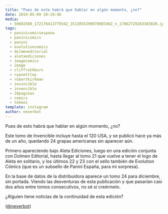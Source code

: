```yaml
---
title: "Pues de esto habrá que hablar en algún momento, ¿no?"
date: 2019-05-09 20:19:46
media: 
  - 59602580_172176413779342_1513855298978083462_n_17862729283383020.jpg
tags: 
  - paninicomicsespana
  - paninicomics
  - panini
  - evolutioncomics
  - dolmeneditorial
  - aletaediciones
  - imagecomics
  - image
  - cliffrathburn
  - ryanottley
  - robertkirkman
  - invincible
  - invencible
  - 24paginas
  - comics
  - tebeos
template: instagram
author: neverbot
---
```


Pues de esto habrá que hablar en algún momento, ¿no?

Este tomo de Invencible incluye hasta el 120 USA, y se publicó hace ya más de un año, quedando 24 grapas americanas sin aparecer aún.

Primero apareciendo bajo Aleta Ediciones, luego en una edición conjunta con Dolmen Editorial, hasta llegar al tomo 21 que vuelve a tener el logo de Aleta en solitario, y los últimos 22 y 23 con el sello también de Evolution Cómics (que es un subsello de Panini España, para mi sorpresa).

En la base de datos de la distribuidora aparece un tomo 24 para diciembre, sin portada. Viendo las desventuras de esta publicación y que pasarían casi dos años entre tomos consecutivos, no sé si creérmelo.

¿Alguien tiene noticias de la continuidad de esta edición?

([@neverbot](https://instagram.com/neverbot))
